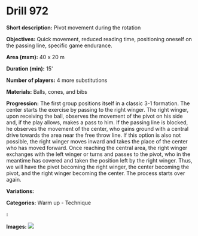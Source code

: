 # Drill 972

**Short description:**
Pivot movement during the rotation

**Objectives:**
Quick movement, reduced reading time, positioning oneself on the passing line, specific game endurance.

**Area (mxm):**
40 x 20 m

**Duration (min):**
15'

**Number of players:**
4 more substitutions

**Materials:**
Balls, cones, and bibs

**Progression:**
The first group positions itself in a classic 3-1 formation. The center starts the exercise by passing to the right winger. The right winger, upon receiving the ball, observes the movement of the pivot on his side and, if the play allows, makes a pass to him. If the passing line is blocked, he observes the movement of the center, who gains ground with a central drive towards the area near the free throw line. If this option is also not possible, the right winger moves inward and takes the place of the center who has moved forward. Once reaching the central area, the right winger exchanges with the left winger or turns and passes to the pivot, who in the meantime has covered and taken the position left by the right winger. Thus, we will have the pivot becoming the right winger, the center becoming the pivot, and the right winger becoming the center. The process starts over again.

**Variations:**


**Categories:**
Warm up - Technique

**:**


**Images:**
![](https://www.coachingfutsal.com/\images\48ad2e9e73b3c88cb238fe41230854ce2ee9f5a509c1d3089823cd56076bc80cde2d84c23abb8aacd7666134e8c548ab5238db324c1a2df4a5ef641849797767513f38c1e0a62.jpg)

